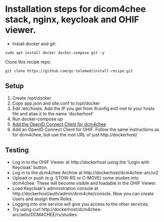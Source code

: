# Installation steps for dicom4chee stack, nginx, keycloak and OHIF viewer. 

- Install docker and git:

```
sudo apt install docker docker-compose git -y
```

Clone this recipe repo:

```
git clone https://github.com/gc-telemed/install-recipe.git
```

## Setup
1. Create /opt/docker
2. Copy app.json and site.conf to /opt/docker
3. Edit /etc/hosts. Add the IP you get from ifconfig en0 inet to your hosts file and alias it to the name 'dockerhost'
3. Run docker-compose up
4. [Add the OpenID Connect Client for dcm4chee](https://github.com/dcm4che/dcm4chee-arc-light/wiki/Run-all-archive-services-with-secured-UI-on-a-single-host#register-the-archive-ui-as-oidc-client-in-keycloak)
5. Add an OpenID Connect Client for OHIF. Follow the same instructions as for dcm4chee, but use the root URL of just http://dockerhost/

## Testing
* Log in to the OHIF Viewer at http://dockerhost using the 'Login with Keycloak' button.
* Log in to the dcm4chee Archive at http://dockerhost/dcm4chee-arc/ui2
* Upload or push (e.g. STOW-RS or C-MOVE) some studies into dcm4chee. These will become visible and loadable in the OHIF Viewer.
* Load Keycloak's administration console at http://dockerhost/auth/admin/dcm4che/console. Now you can create Users and assign them Roles.
* Logging into one service will give you access to the other services.
* Try using curl http://dockerhost/dcm4chee-arc/aets/DCM4CHEE/rs/studies
